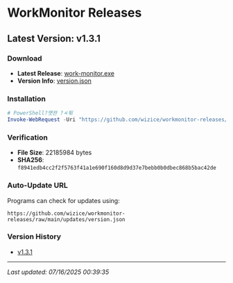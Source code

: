 ﻿# WorkMonitor Releases

## Latest Version: v1.3.1

### Download
- **Latest Release**: [work-monitor.exe](https://github.com/wizice/workmonitor-releases/raw/main/updates/work-monitor.exe)
- **Version Info**: [version.json](https://github.com/wizice/workmonitor-releases/raw/main/updates/version.json)

### Installation
```powershell
# PowerShell?먯꽌 ?ㅼ튂
Invoke-WebRequest -Uri "https://github.com/wizice/workmonitor-releases/raw/main/updates/work-monitor.exe" -OutFile "work-monitor.exe"
```

### Verification
- **File Size**: 22185984 bytes
- **SHA256**: `f8941edb4cc2f2f5763f41a1e690f160d8d9d37e7bebb0b0dbec868b5bac42de`

### Auto-Update URL
Programs can check for updates using:
```
https://github.com/wizice/workmonitor-releases/raw/main/updates/version.json
```

### Version History
- [v1.3.1](./releases/v1.3.1/)

---
*Last updated: 07/16/2025 00:39:35*
